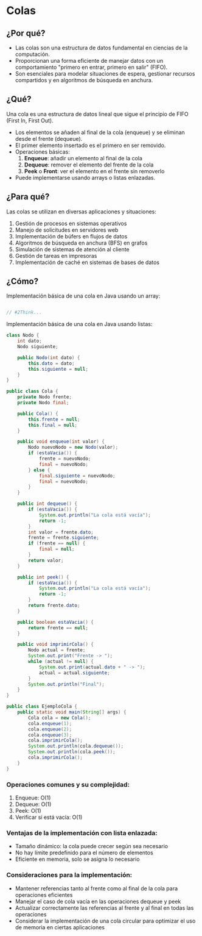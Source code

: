 # Colas

## ¿Por qué?

- Las colas son una estructura de datos fundamental en ciencias de la computación.
- Proporcionan una forma eficiente de manejar datos con un comportamiento "primero en entrar, primero en salir" (FIFO).
- Son esenciales para modelar situaciones de espera, gestionar recursos compartidos y en algoritmos de búsqueda en anchura.

## ¿Qué?

Una cola es una estructura de datos lineal que sigue el principio de FIFO (First In, First Out).

- Los elementos se añaden al final de la cola (enqueue) y se eliminan desde el frente (dequeue).
- El primer elemento insertado es el primero en ser removido.
- Operaciones básicas:
  1. **Enqueue**: añadir un elemento al final de la cola
  2. **Dequeue**: remover el elemento del frente de la cola
  3. **Peek** o **Front**: ver el elemento en el frente sin removerlo
- Puede implementarse usando arrays o listas enlazadas.

## ¿Para qué?

Las colas se utilizan en diversas aplicaciones y situaciones:

1. Gestión de procesos en sistemas operativos
1. Manejo de solicitudes en servidores web
1. Implementación de búfers en flujos de datos
1. Algoritmos de búsqueda en anchura (BFS) en grafos
1. Simulación de sistemas de atención al cliente
1. Gestión de tareas en impresoras
1. Implementación de caché en sistemas de bases de datos

## ¿Cómo?

Implementación básica de una cola en Java usando un array:

```java

// #2Think...

```

Implementación básica de una cola en Java usando listas:

```java
class Nodo {
    int dato;
    Nodo siguiente;

    public Nodo(int dato) {
        this.dato = dato;
        this.siguiente = null;
    }
}

public class Cola {
    private Nodo frente;
    private Nodo final;

    public Cola() {
        this.frente = null;
        this.final = null;
    }

    public void enqueue(int valor) {
        Nodo nuevoNodo = new Nodo(valor);
        if (estaVacia()) {
            frente = nuevoNodo;
            final = nuevoNodo;
        } else {
            final.siguiente = nuevoNodo;
            final = nuevoNodo;
        }
    }

    public int dequeue() {
        if (estaVacia()) {
            System.out.println("La cola está vacía");
            return -1; 
        }
        int valor = frente.dato;
        frente = frente.siguiente;
        if (frente == null) {
            final = null;
        }
        return valor;
    }

    public int peek() {
        if (estaVacia()) {
            System.out.println("La cola está vacía");
            return -1; 
        }
        return frente.dato;
    }

    public boolean estaVacia() {
        return frente == null;
    }

    public void imprimirCola() {
        Nodo actual = frente;
        System.out.print("Frente -> ");
        while (actual != null) {
            System.out.print(actual.dato + " -> ");
            actual = actual.siguiente;
        }
        System.out.println("Final");
    }
}

public class EjemploCola {
    public static void main(String[] args) {
        Cola cola = new Cola();
        cola.enqueue(1);
        cola.enqueue(2);
        cola.enqueue(3);
        cola.imprimirCola();
        System.out.println(cola.dequeue());
        System.out.println(cola.peek()); 
        cola.imprimirCola(); 
    }
}
```

### Operaciones comunes y su complejidad:

1. Enqueue: O(1)
1. Dequeue: O(1)
1. Peek: O(1)
1. Verificar si está vacía: O(1)

### Ventajas de la implementación con lista enlazada:

- Tamaño dinámico: la cola puede crecer según sea necesario
- No hay límite predefinido para el número de elementos
- Eficiente en memoria, solo se asigna lo necesario

### Consideraciones para la implementación:

- Mantener referencias tanto al frente como al final de la cola para operaciones eficientes
- Manejar el caso de cola vacía en las operaciones dequeue y peek
- Actualizar correctamente las referencias al frente y al final en todas las operaciones
- Considerar la implementación de una cola circular para optimizar el uso de memoria en ciertas aplicaciones
